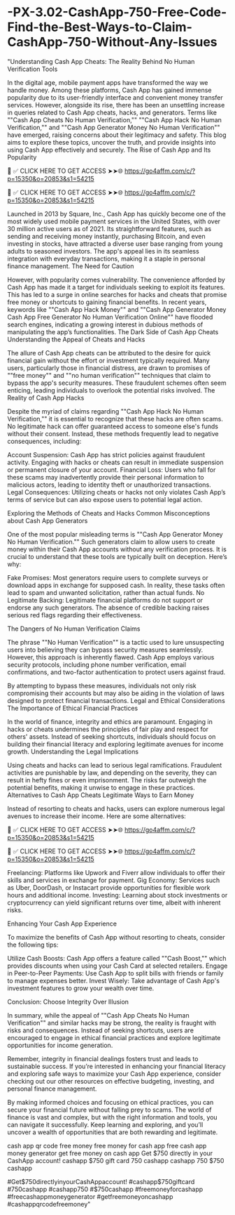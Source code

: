 # -PX-3.02-CashApp-750-Free-Code-Find-the-Best-Ways-to-Claim-CashApp-750-Without-Any-Issues
"Understanding Cash App Cheats: The Reality Behind No Human Verification Tools

In the digital age, mobile payment apps have transformed the way we handle money. Among these platforms, Cash App has gained immense popularity due to its user-friendly interface and convenient money transfer services. However, alongside its rise, there has been an unsettling increase in queries related to Cash App cheats, hacks, and generators. Terms like ""Cash App Cheats No Human Verification,"" ""Cash App Hack No Human Verification,"" and ""Cash App Generator Money No Human Verification"" have emerged, raising concerns about their legitimacy and safety. This blog aims to explore these topics, uncover the truth, and provide insights into using Cash App effectively and securely. The Rise of Cash App and Its Popularity



📌 ✅ CLICK HERE TO GET ACCESS ➤➤🌐 https://go4affm.com/c/?p=15350&o=20853&s1=54215

📌 ✅ CLICK HERE TO GET ACCESS ➤➤🌐 https://go4affm.com/c/?p=15350&o=20853&s1=54215



Launched in 2013 by Square, Inc., Cash App has quickly become one of the most widely used mobile payment services in the United States, with over 30 million active users as of 2021. Its straightforward features, such as sending and receiving money instantly, purchasing Bitcoin, and even investing in stocks, have attracted a diverse user base ranging from young adults to seasoned investors. The app's appeal lies in its seamless integration with everyday transactions, making it a staple in personal finance management. The Need for Caution

However, with popularity comes vulnerability. The convenience afforded by Cash App has made it a target for individuals seeking to exploit its features. This has led to a surge in online searches for hacks and cheats that promise free money or shortcuts to gaining financial benefits. In recent years, keywords like ""Cash App Hack Money"" and ""Cash App Generator Money Cash App Free Generator No Human Verification Online"" have flooded search engines, indicating a growing interest in dubious methods of manipulating the app’s functionalities. The Dark Side of Cash App Cheats Understanding the Appeal of Cheats and Hacks

The allure of Cash App cheats can be attributed to the desire for quick financial gain without the effort or investment typically required. Many users, particularly those in financial distress, are drawn to promises of ""free money"" and ""no human verification"" techniques that claim to bypass the app's security measures. These fraudulent schemes often seem enticing, leading individuals to overlook the potential risks involved. The Reality of Cash App Hacks

Despite the myriad of claims regarding ""Cash App Hack No Human Verification,"" it is essential to recognize that these hacks are often scams. No legitimate hack can offer guaranteed access to someone else's funds without their consent. Instead, these methods frequently lead to negative consequences, including:

Account Suspension: Cash App has strict policies against fraudulent activity. Engaging with hacks or cheats can result in immediate suspension or permanent closure of your account. Financial Loss: Users who fall for these scams may inadvertently provide their personal information to malicious actors, leading to identity theft or unauthorized transactions. Legal Consequences: Utilizing cheats or hacks not only violates Cash App’s terms of service but can also expose users to potential legal action.

Exploring the Methods of Cheats and Hacks Common Misconceptions about Cash App Generators

One of the most popular misleading terms is ""Cash App Generator Money No Human Verification."" Such generators claim to allow users to create money within their Cash App accounts without any verification process. It is crucial to understand that these tools are typically built on deception. Here’s why:

Fake Promises: Most generators require users to complete surveys or download apps in exchange for supposed cash. In reality, these tasks often lead to spam and unwanted solicitation, rather than actual funds. No Legitimate Backing: Legitimate financial platforms do not support or endorse any such generators. The absence of credible backing raises serious red flags regarding their effectiveness.

The Dangers of No Human Verification Claims

The phrase ""No Human Verification"" is a tactic used to lure unsuspecting users into believing they can bypass security measures seamlessly. However, this approach is inherently flawed. Cash App employs various security protocols, including phone number verification, email confirmations, and two-factor authentication to protect users against fraud.

By attempting to bypass these measures, individuals not only risk compromising their accounts but may also be aiding in the violation of laws designed to protect financial transactions. Legal and Ethical Considerations The Importance of Ethical Financial Practices

In the world of finance, integrity and ethics are paramount. Engaging in hacks or cheats undermines the principles of fair play and respect for others' assets. Instead of seeking shortcuts, individuals should focus on building their financial literacy and exploring legitimate avenues for income growth. Understanding the Legal Implications

Using cheats and hacks can lead to serious legal ramifications. Fraudulent activities are punishable by law, and depending on the severity, they can result in hefty fines or even imprisonment. The risks far outweigh the potential benefits, making it unwise to engage in these practices. Alternatives to Cash App Cheats Legitimate Ways to Earn Money

Instead of resorting to cheats and hacks, users can explore numerous legal avenues to increase their income. Here are some alternatives:



📌 ✅ CLICK HERE TO GET ACCESS ➤➤🌐 https://go4affm.com/c/?p=15350&o=20853&s1=54215

📌 ✅ CLICK HERE TO GET ACCESS ➤➤🌐 https://go4affm.com/c/?p=15350&o=20853&s1=54215



Freelancing: Platforms like Upwork and Fiverr allow individuals to offer their skills and services in exchange for payment. Gig Economy: Services such as Uber, DoorDash, or Instacart provide opportunities for flexible work hours and additional income. Investing: Learning about stock investments or cryptocurrency can yield significant returns over time, albeit with inherent risks.

Enhancing Your Cash App Experience

To maximize the benefits of Cash App without resorting to cheats, consider the following tips:

Utilize Cash Boosts: Cash App offers a feature called ""Cash Boost,"" which provides discounts when using your Cash Card at selected retailers. Engage in Peer-to-Peer Payments: Use Cash App to split bills with friends or family to manage expenses better. Invest Wisely: Take advantage of Cash App's investment features to grow your wealth over time.

Conclusion: Choose Integrity Over Illusion

In summary, while the appeal of ""Cash App Cheats No Human Verification"" and similar hacks may be strong, the reality is fraught with risks and consequences. Instead of seeking shortcuts, users are encouraged to engage in ethical financial practices and explore legitimate opportunities for income generation.

Remember, integrity in financial dealings fosters trust and leads to sustainable success. If you’re interested in enhancing your financial literacy and exploring safe ways to maximize your Cash App experience, consider checking out our other resources on effective budgeting, investing, and personal finance management.

By making informed choices and focusing on ethical practices, you can secure your financial future without falling prey to scams. The world of finance is vast and complex, but with the right information and tools, you can navigate it successfully. Keep learning and exploring, and you’ll uncover a wealth of opportunities that are both rewarding and legitimate.


cash app qr code free money
free money for cash app
free cash app money generator
get free money on cash app
Get $750 directly in your CashApp account!
cashapp $750 gift card
750 cashapp
cashapp 750
$750 cashapp

#Get$750directlyinyourCashAppaccount!
#cashapp$750giftcard
#750cashapp
#cashapp750
#$750cashapp
#freemoneyforcashapp
#freecashappmoneygenerator
#getfreemoneyoncashapp
#cashappqrcodefreemoney"
